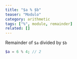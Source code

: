 ```yaml
---
title: "$a % $b"
teaser: "Modulo"
category: arithmetic
tags: ["%", module, remainder]
related: []
---
```


Remainder of `$a` divided by `$b`

```php
$a = 6 % 4; // 2
```

